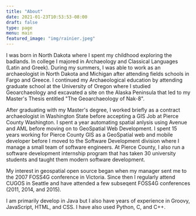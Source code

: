```yaml
---
title: "About"
date: 2021-01-23T10:53:53-08:00
draft: false
type: page
menu: main
featured_image: "img/rainier.jpeg"
---
```


I was born in North Dakota where I spent my childhood exploring the badlands.  In college I majored in Archaeology and Classical Languages (Latin and Greek).  During my summers, I was able to work as an archaeologist in North Dakota and Michigan after attending fields schools in Fargo and Greece.  I continued my Archaeological education by attending graduate school at the University of Oregon where I studied Geoarchaeology and excavated a site on the Alaska Peninsula that led to my Master's Thesis entitled "The Geoarchaeology of Nak-8".

After graduating with my Master's degree, I worked briefly as a contract archaeologist in Washington State before accepting a GIS Job at Pierce County Washington.  I spent a year automating spatial anlysis using Avenue and AML before moving on to GeoSpatial Web Development.  I spent 15 years working for Pierce County GIS as a GeoSpatial web and mobile developer before I moved to the Software Development division where I manage a small team of software engineers.  At Pierce County, I also run a software development internship program that has taken 30 university students and taught them modern software development.

My interest in geospatial open source began when my manager sent me to the 2007 FOSS4G conference in Victoria.  Since then I regularly attend CUGOS in Seattle and have attended a few subseqent FOSS4G conferences (2011, 2014, and 2015). 

I am primarily develop in Java but I also have years of experience in Groovy, JavaScript, HTML, and CSS.  I have also used Python, C, and C++.
